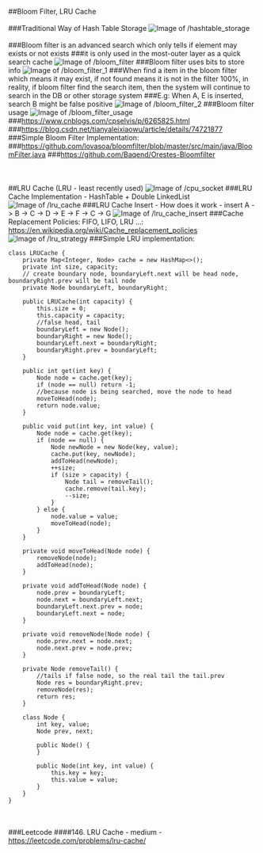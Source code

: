 ##Bloom Filter, LRU Cache
<br></br>
###Traditional Way of Hash Table Storage
![Image of /hashtable_storage](imgs//hashtable_storage.jpg)
<br></br>
###Bloom filter is an advanced search which only tells if element may exists or not exists
###it is only used in the most-outer layer as a quick search cache
![Image of /bloom_filter](imgs//bloom_filter.jpg)
###Bloom filter uses bits to store info
![Image of /bloom_filter_1](imgs//bloom_filter_1.jpg)
###When find a item in the bloom filter which means it may exist, if not found means it is not in the filter 100%, in reality, if bloom filter find the search item, then the system will continue to search in the DB or other storage system
###E.g: When A, E is inserted, search B might be false positive 
![Image of /bloom_filter_2](imgs//bloom_filter_2.jpg)
###Bloom filter usage
![Image of /bloom_filter_usage](imgs//bloom_filter_usage.jpg)
###https://www.cnblogs.com/cpselvis/p/6265825.html
###https://blog.csdn.net/tianyaleixiaowu/article/details/74721877
###Simple Bloom Filter Implementation: 
###https://github.com/lovasoa/bloomfilter/blob/master/src/main/java/BloomFilter.java
###https://github.com/Baqend/Orestes-Bloomfilter
<br></br>
<br></br>
##LRU Cache (LRU - least recently used)
![Image of /cpu_socket](imgs//cpu_socket.jpg)
###LRU Cache Implementation - HashTable + Double LinkedList
![Image of /lru_cache](imgs//lru_cache.jpg)
###LRU Cache Insert - How does it work - insert A -> B -> C -> D -> E -> F -> C -> G
![Image of /lru_cache_insert](imgs//lru_cache_insert.jpg)
###Cache Replacement Policies: FIFO, LIFO, LRU ...: https://en.wikipedia.org/wiki/Cache_replacement_policies
![Image of /lru_strategy](imgs//lru_strategy.jpg)
###Simple LRU implementation:
```
class LRUCache {
    private Map<Integer, Node> cache = new HashMap<>();
    private int size, capacity;
    // create boundary node, boundaryLeft.next will be head node, boundaryRight.prev will be tail node
    private Node boundaryLeft, boundaryRight;

    public LRUCache(int capacity) {
        this.size = 0;
        this.capacity = capacity;
        //false head, tail
        boundaryLeft = new Node();
        boundaryRight = new Node();
        boundaryLeft.next = boundaryRight;
        boundaryRight.prev = boundaryLeft;
    }

    public int get(int key) {
        Node node = cache.get(key);
        if (node == null) return -1;
        //because node is being searched, move the node to head
        moveToHead(node);
        return node.value;
    }

    public void put(int key, int value) {
        Node node = cache.get(key);
        if (node == null) {
            Node newNode = new Node(key, value);
            cache.put(key, newNode);
            addToHead(newNode);
            ++size;
            if (size > capacity) {
                Node tail = removeTail();
                cache.remove(tail.key);
                --size;
            }
        } else {
            node.value = value;
            moveToHead(node);
        }
    }

    private void moveToHead(Node node) {
        removeNode(node);
        addToHead(node);
    }

    private void addToHead(Node node) {
        node.prev = boundaryLeft;
        node.next = boundaryLeft.next;
        boundaryLeft.next.prev = node;
        boundaryLeft.next = node;
    }

    private void removeNode(Node node) {
        node.prev.next = node.next;
        node.next.prev = node.prev;
    }

    private Node removeTail() {
        //tails if false node, so the real tail the tail.prev
        Node res = boundaryRight.prev;
        removeNode(res);
        return res;
    }

    class Node {
        int key, value;
        Node prev, next;

        public Node() {
        }

        public Node(int key, int value) {
            this.key = key;
            this.value = value;
        }
    }
}
```
<br></br>
###Leetcode
####146. LRU Cache - medium - https://leetcode.com/problems/lru-cache/